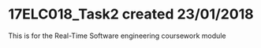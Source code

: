 # 17ELC018_Task2 created 23/01/2018
This is for the Real-Time Software engineering coursework module
